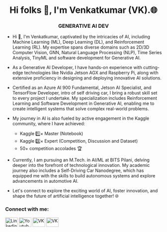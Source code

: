 <h1 align="center">Hi folks 👋, I'm Venkatkumar (VK).🌐</h1>
<h3 align="center">GENERATIVE AI DEV</h3>

- Hi 👋, I'm Venkatkumar, captivated by the intricacies of AI, including Machine Learning (ML), Deep Learning (DL), and Reinforcement Learning (RL). My expertise spans diverse domains such as 2D/3D Computer Vision, GNN, Natural Language Processing (NLP), Time Series Analysis, TinyML and software development for Generative AI.

- As a Generative AI Developer, I have hands-on experience with cutting-edge technologies like Nvidia Jetson AGX and Raspberry Pi, along with extensive proficiency in designing and deploying innovative AI solutions.

- Certified as an Azure AI 900 Fundamental, Jetson AI Specialist, and TensorFlow Developer, intro of self driving car, I bring a robust skill set to every project I undertake. My specialization includes Reinforcement Learning and Software Development in Generative AI, enabling me to create intelligent systems that solve complex real-world problems.

- My journey in AI is also fueled by active engagement in the Kaggle community, where I have achieved:

    - Kaggle 1️⃣× Master (Notebook)
    - Kaggle 3️⃣× Expert (Competition, Discussion and Dataset)
    - 50+ competition accolades 🏆

- Currently, I am pursuing an M.Tech. in AI/ML at BITS Pilani, delving deeper into the forefront of technological innovation. My academic journey also includes a Self-Driving Car Nanodegree, which has equipped me with the skills to build autonomous systems and explore advancements in automotive AI.

- Let's connect to explore the exciting world of AI, foster innovation, and shape the future of artificial intelligence together! 🌐

<h3 align="left">Connect with me:</h3>
<p align="left">
<a href="https://www.linkedin.com/in/venkatkumarvk" target="blank"><img align="center" src="https://external-content.duckduckgo.com/iu/?u=https%3A%2F%2Fraulvelazquezphd.com%2Fwp-content%2Fuploads%2F2017%2F10%2FLinkedIn-1.png&f=1&nofb=1&ipt=6abf1c75c1c2ee7ee4e0d92e0743b23bf15f9d75de1f0c393d3ef3cbadb3878c&ipo=images" alt="Linkedin" height="30" width="40" /></a>
<a href="https://www.youtube.com/channel/UC09Wb7l09RpFxxODPG-CnKw" target="blank"><img align="center" src="https://external-content.duckduckgo.com/iu/?u=https%3A%2F%2F1.bp.blogspot.com%2F-zaoiLHspoKI%2FXeI_0uFAeCI%2FAAAAAAAAF38%2FCyHgdY8bdOQ7d979yOJ0voSIA8b5bAF2wCLcBGAsYHQ%2Fs1600%2FYoutube-Icon-2000x2000.png&f=1&nofb=1&ipt=38099bc8a8a80a77526722caa1f060e73d1f0dbb2f345290015b1c22e592a713&ipo=images" alt="Youtube" height="30" width="40" /></a>
<a href="https://www.kaggle.com/venkatkumar001" target="blank"><img align="center" src="https://static-00.iconduck.com/assets.00/kaggle-icon-512x512-ubnqei0x.png" alt="VK" height="30" width="40" /></a>
<a href="https://medium.com/@VK_Venkatkumar" target="blank"><img align="center" src="https://cdn.icon-icons.com/icons2/3041/PNG/512/medium_logo_icon_189223.png" alt="VK" height="30" width="40" /></a>

